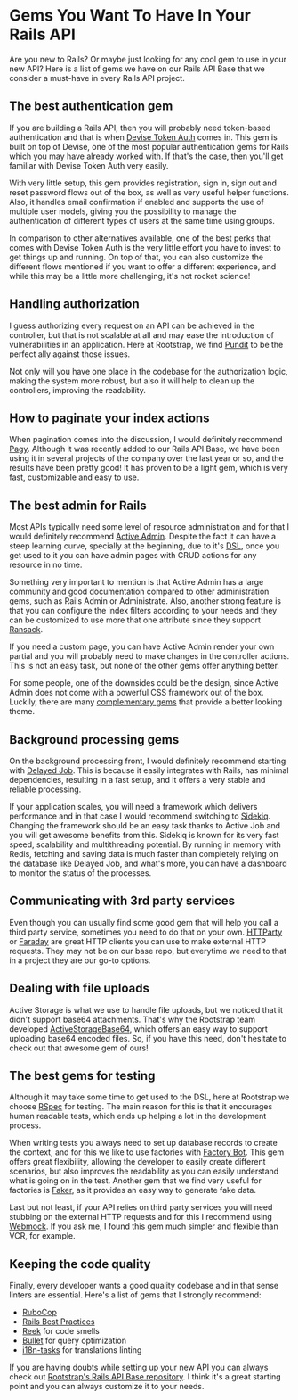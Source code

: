 # Gems You Want To Have In Your Rails API

Are you new to Rails? Or maybe just looking for any cool gem to use in your new API? Here is a list of gems we have on our Rails API Base that we consider a must-have in every Rails API project.

## The best authentication gem
If you are building a Rails API, then you will probably need token-based authentication and that is when [Devise Token Auth](https://github.com/lynndylanhurley/devise_token_auth) comes in. This gem is built on top of Devise, one of the most popular authentication gems for Rails which you may have already worked with. If that's the case, then you'll get familiar with Devise Token Auth very easily.

With very little setup, this gem provides registration, sign in, sign out and reset password flows out of the box, as well as very useful helper functions. Also, it handles email confirmation if enabled and supports the use of multiple user models, giving you the possibility to manage the authentication of different types of users at the same time using groups.

In comparison to other alternatives available, one of the best perks that comes with Devise Token Auth is the very little effort you have to invest to get things up and running. On top of that, you can also customize the different flows mentioned if you want to offer a different experience, and while this may be a little more challenging, it's not rocket science!

## Handling authorization
I guess authorizing every request on an API can be achieved in the controller, but that is not scalable at all and may ease the introduction of vulnerabilities in an application. Here at Rootstrap, we find [Pundit](https://github.com/varvet/pundit) to be the perfect ally against those issues.

Not only will you have one place in the codebase for the authorization logic, making the system more robust, but also it will help to clean up the controllers, improving the readability.

## How to paginate your index actions
When pagination comes into the discussion, I would definitely recommend [Pagy](https://github.com/ddnexus/pagy). Although it was recently added to our Rails API Base, we have been using it in several projects of the company over the last year or so, and the results have been pretty good! It has proven to be a light gem, which is very fast, customizable and easy to use.

## The best admin for Rails
Most APIs typically need some level of resource administration and for that I would definitely recommend [Active Admin](https://github.com/activeadmin/activeadmin). Despite the fact it can have a steep learning curve, specially at the beginning, due to it's [DSL](https://martinfowler.com/dsl.html), once you get used to it you can have admin pages with CRUD actions for any resource in no time.

Something very important to mention is that Active Admin has a large community and good documentation compared to other administration gems, such as Rails Admin or Administrate. Also, another strong feature is that you can configure the index filters according to your needs and they can be customized to use more that one attribute since they support [Ransack](https://github.com/activerecord-hackery/ransack). 

If you need a custom page, you can have Active Admin render your own partial and you will probably need to make changes in the controller actions. This is not an easy task, but none of the other gems offer anything better.

For some people, one of the downsides could be the design, since Active Admin does not come with a powerful CSS framework out of the box. Luckily, there are many [complementary gems](https://github.com/activeadmin/activeadmin/wiki/Themes) that provide a better looking theme.

## Background processing gems
On the background processing front, I would definitely recommend starting with [Delayed Job](https://github.com/collectiveidea/delayed_job). This is because it easily integrates with Rails, has minimal dependencies, resulting in a fast setup, and it offers a very stable and reliable processing.

If your application scales, you will need a framework which delivers performance and in that case I would recommend switching to [Sidekiq](https://github.com/mperham/sidekiq). Changing the framework should be an easy task thanks to Active Job and you will get awesome benefits from this. Sidekiq is known for its very fast speed, scalability and multithreading potential. By running in memory with Redis, fetching and saving data is much faster than completely relying on the database like Delayed Job, and what's more, you can have a dashboard to monitor the status of the processes.

## Communicating with 3rd party services
Even though you can usually find some good gem that will help you call a third party service, sometimes you need to do that on your own. [HTTParty](https://github.com/jnunemaker/httparty) or [Faraday](https://github.com/lostisland/faraday) are great HTTP clients you can use to make external HTTP requests. They may not be on our base repo, but everytime we need to that in a project they are our go-to options.

## Dealing with file uploads
Active Storage is what we use to handle file uploads, but we noticed that it didn't support base64 attachments. That's why the Rootstrap team developed [ActiveStorageBase64](https://github.com/rootstrap/active-storage-base64), which offers an easy way to support uploading base64 encoded files. So, if you have this need, don't hesitate to check out that awesome gem of ours!

## The best gems for testing
Although it may take some time to get used to the DSL, here at Rootstrap we choose [RSpec](https://github.com/rspec/rspec-rails) for testing. The main reason for this is that it encourages human readable tests, which ends up helping a lot in the development process.

When writing tests you always need to set up database records to create the context, and for this we like to use factories with [Factory Bot](https://github.com/thoughtbot/factory_bot). This gem offers great flexibility, allowing the developer to easily create different scenarios, but also improves the readability as you can easily understand what is going on in the test. Another gem that we find very useful for factories is [Faker](https://github.com/faker-ruby/faker), as it provides an easy way to generate fake data.

Last but not least, if your API relies on third party services you will need stubbing on the external HTTP requests and for this I recommend using [Webmock](https://github.com/bblimke/webmock). If you ask me, I found this gem much simpler and flexible than VCR, for example.

## Keeping the code quality
Finally, every developer wants a good quality codebase and in that sense linters are essential. Here's a list of gems that I strongly recommend:

* [RuboCop](https://github.com/rubocop-hq/rubocop-rails)
* [Rails Best Practices](https://github.com/flyerhzm/rails_best_practices)
* [Reek](https://github.com/troessner/reek) for code smells
* [Bullet](https://github.com/flyerhzm/bullet) for query optimization
* [i18n-tasks](https://github.com/glebm/i18n-tasks) for translations linting

If you are having doubts while setting up your new API you can always check out [Rootstrap's Rails API Base repository](https://github.com/rootstrap/rails_api_base). I think it's a great starting point and you can always customize it to your needs.
